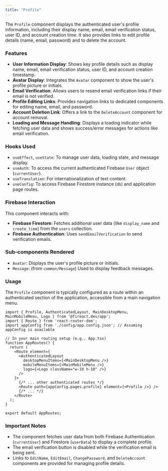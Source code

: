 ```yaml
---
title: "Profile"
---
```


The `Profile` component displays the authenticated user's profile information, including their display name, email, email verification status, user ID, and account creation time. It also provides links to edit profile details (name, email, password) and to delete the account.

### Features

- **User Information Display**: Shows key profile details such as display name, email, email verification status, user ID, and account creation timestamp.
- **Avatar Display**: Integrates the `Avatar` component to show the user's profile picture or initials.
- **Email Verification**: Allows users to resend email verification links if their email is not verified.
- **Profile Editing Links**: Provides navigation links to dedicated components for editing name, email, and password.
- **Account Deletion Link**: Offers a link to the `DeleteAccount` component for account removal.
- **Loading and Message Handling**: Displays a loading indicator while fetching user data and shows success/error messages for actions like email verification.

### Hooks Used

- `useEffect`, `useState`: To manage user data, loading state, and message display.
- `useAuth`: To access the current authenticated Firebase `User` object (`currentUser`).
- `useTranslation`: For internationalization of text content.
- `useConfig`: To access Firebase Firestore instance (`db`) and application page routes.

### Firebase Interaction

This component interacts with:
- **Firebase Firestore**: Fetches additional user data (like `display_name` and `create_time`) from the `users` collection.
- **Firebase Authentication**: Uses `sendEmailVerification` to send verification emails.

### Sub-components Rendered

- `Avatar`: Displays the user's profile picture or initials.
- `Message`: (from `common/Message`) Used to display feedback messages.

### Usage

The `Profile` component is typically configured as a route within an authenticated section of the application, accessible from a main navigation menu.

```tsx
import { Profile, AuthenticatedLayout, MainDesktopMenu, MainMobileMenu, Logo } from '@fireact.dev/app';
import { Route } from 'react-router-dom';
import appConfig from './config/app.config.json'; // Assuming appConfig is available

// In your main routing setup (e.g., App.tsx)
function AppRoutes() {
  return (
    <Route element={
      <AuthenticatedLayout 
        desktopMenuItems={<MainDesktopMenu />}
        mobileMenuItems={<MainMobileMenu />}
        logo={<Logo className="w-10 h-10" />}
      />
    }>
      {/* ... other authenticated routes */}
      <Route path={appConfig.pages.profile} element={<Profile />} />
      {/* ... */}
    </Route>
  );
}

export default AppRoutes;
```

### Important Notes

- The component fetches user data from both Firebase Authentication (`currentUser`) and Firestore (`userData`) to display a complete profile.
- The email verification button is disabled while the verification email is being sent.
- Links to `EditName`, `EditEmail`, `ChangePassword`, and `DeleteAccount` components are provided for managing profile details.
